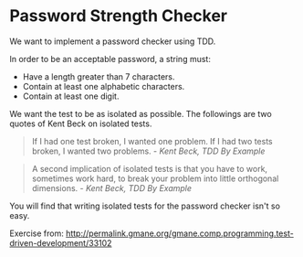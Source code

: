 # Password Strength Checker

We want to implement a password checker using TDD.

In order to be an acceptable password, a string must:

- Have a length greater than 7 characters.
- Contain at least one alphabetic characters.
- Contain at least one digit.

We want the test to be as isolated as possible. The followings are two quotes of Kent Beck on isolated tests.

> If I had one test broken, I wanted one problem. If I had two tests broken, I wanted two problems.
> \- *Kent Beck, TDD By Example*
  
> A second implication of isolated tests is that you have to work, sometimes work hard, to break your problem into
little orthogonal dimensions.
> \- *Kent Beck, TDD By Example*

You will find that writing isolated tests for the password checker isn't so easy.

Exercise from: http://permalink.gmane.org/gmane.comp.programming.test-driven-development/33102
